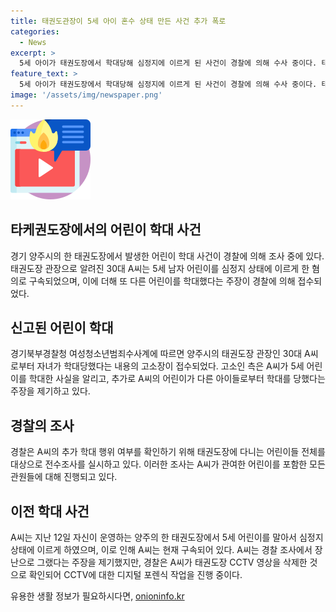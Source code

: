 ```yaml
---
title: 태권도관장이 5세 아이 혼수 상태 만든 사건 추가 폭로
categories:
  - News
excerpt: >
  5세 아이가 태권도장에서 학대당해 심정지에 이르게 된 사건이 경찰에 의해 수사 중이다. 태권도장 관장은 심정지 상태에 둔 아이를 방치한 혐의를 받고 있으며, 이에 더해 또 다른 아이를 학대했다는 주장이 경찰에 접수되었다. 경찰은 관장이 CCTV 영상을 삭제한 것을 확인하고 디지털 포렌식 작업을 진행 중이다. 아이의 부모가 혐의를 강하게 주장하고 있어 사건은 논란이 예상된다. (150자)
feature_text: >
  5세 아이가 태권도장에서 학대당해 심정지에 이르게 된 사건이 경찰에 의해 수사 중이다. 태권도장 관장은 심정지 상태에 둔 아이를 방치한 혐의를 받고 있으며, 이에 더해 또 다른 아이를 학대했다는 주장이 경찰에 접수되었다. 경찰은 관장이 CCTV 영상을 삭제한 것을 확인하고 디지털 포렌식 작업을 진행 중이다. 아이의 부모가 혐의를 강하게 주장하고 있어 사건은 논란이 예상된다. (150자)
image: '/assets/img/newspaper.png'
---
```


<p><img src="/assets/img/news.png" alt="rentncar 속보" /></p>

<h2 data-ke-size="size26">타케권도장에서의 어린이 학대 사건</h2>

<p data-ke-size="size16">경기 양주시의 한 태권도장에서 발생한 어린이 학대 사건이 경찰에 의해 조사 중에 있다. 태권도장 관장으로 알려진 30대 A씨는 5세 남자 어린이를 심정지 상태에 이르게 한 혐의로 구속되었으며, 이에 더해 또 다른 어린이를 학대했다는 주장이 경찰에 의해 접수되었다.</p>

<h2 data-ke-size="size24">신고된 어린이 학대</h2>

<p data-ke-size="size16">경기북부경찰청 여성청소년범죄수사계에 따르면 양주시의 태권도장 관장인 30대 A씨로부터 자녀가 학대당했다는 내용의 고소장이 접수되었다. 고소인 측은 A씨가 5세 어린이를 학대한 사실을 알리고, 추가로 A씨의 어린이가 다른 아이들로부터 학대를 당했다는 주장을 제기하고 있다.</p>

<h2 data-ke-size="size24">경찰의 조사</h2>

<p data-ke-size="size16">경찰은 A씨의 추가 학대 행위 여부를 확인하기 위해 태권도장에 다니는 어린이들 전체를 대상으로 전수조사를 실시하고 있다. 이러한 조사는 A씨가 관여한 어린이를 포함한 모든 관원들에 대해 진행되고 있다.</p>

<h2 data-ke-size="size24">이전 학대 사건</h2>

<p data-ke-size="size16">A씨는 지난 12일 자신이 운영하는 양주의 한 태권도장에서 5세 어린이를 말아서 심정지 상태에 이르게 하였으며, 이로 인해 A씨는 현재 구속되어 있다. A씨는 경찰 조사에서 장난으로 그랬다는 주장을 제기했지만, 경찰은 A씨가 태권도장 CCTV 영상을 삭제한 것으로 확인되어 CCTV에 대한 디지털 포렌식 작업을 진행 중이다.</p>
유용한 생활 정보가 필요하시다면, <a href="https://onioninfo.kr" rel="dofollow">onioninfo.kr</a>


